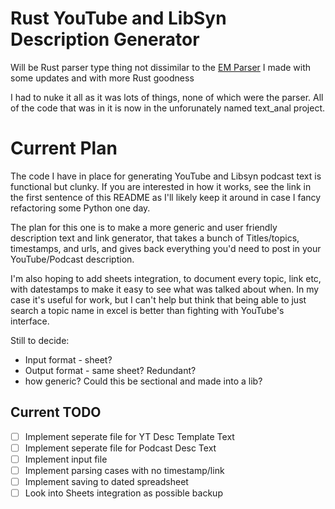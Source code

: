 # Rust YouTube and LibSyn Description Generator

Will be Rust parser type thing not dissimilar to the [EM Parser]("https://github.com/Bardoctorus/EMparser") I made with some updates and with more Rust goodness

I had to nuke it all as it was lots of things, none of which were the parser. All of the code that was in it is now in the unforunately named text_anal project.

# Current Plan

The code I have in place for generating YouTube and Libsyn podcast text is functional but clunky. If you are interested in how it works, see the link in the first sentence of this README as I'll likely keep it around in case I fancy refactoring some Python one day.

The plan for this one is to make a more generic and user friendly description text and link generator, that takes a bunch of Titles/topics, timestamps, and urls, and gives back everything you'd need to post in your YouTube/Podcast description.

I'm also hoping to add sheets integration, to document every topic, link etc, with datestamps to make it easy to see what was talked about when. In my case it's useful for work, but I can't help but think that being able to just search a topic name in excel is better than fighting with YouTube's interface.

Still to decide:

- Input format - sheet?
- Output format - same sheet? Redundant?
- how generic? Could this be sectional and made into a lib?

## Current TODO

-[ ] Implement seperate file for YT Desc Template Text
-[ ] Implement seperate file for Podcast Desc Text
-[ ] Implement input file
-[ ] Implement parsing cases with no timestamp/link
-[ ] Implement saving to dated spreadsheet
-[ ] Look into Sheets integration as possible backup
